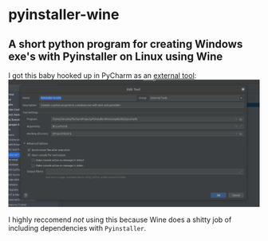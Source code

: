# pyinstaller-wine
## A short python program for creating Windows exe's with Pyinstaller on Linux using Wine

I got this baby hooked up in PyCharm as an [external tool](https://www.jetbrains.com/help/pycharm/configuring-third-party-tools.html):
![pic](https://raw.githubusercontent.com/noahbroyles/pyinstaller-wine/master/sample.png)

I highly reccomend _not_ using this because Wine does a shitty job of including dependencies with `Pyinstaller`.
